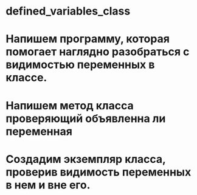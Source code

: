 # defined_variables_class
# Напишем программу, которая помогает наглядно разобраться с видимостью переменных в классе.
# Напишем метод класса проверяющий объявленна ли переменная
# Создадим экземпляр класса, проверив видимость переменных в нем и вне его.
